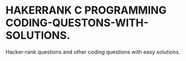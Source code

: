 # HAKERRANK C PROGRAMMING CODING-QUESTONS-WITH-SOLUTIONS.
Hacker-rank questions and other coding questions with easy solutions. 
